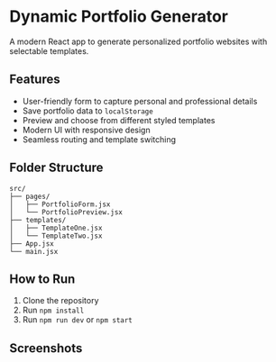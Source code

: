 # Dynamic Portfolio Generator

A modern React app to generate personalized portfolio websites with selectable templates.

## Features

- User-friendly form to capture personal and professional details
- Save portfolio data to `localStorage`
- Preview and choose from different styled templates
- Modern UI with responsive design
- Seamless routing and template switching

## Folder Structure

```
src/
├── pages/
│   ├── PortfolioForm.jsx
│   └── PortfolioPreview.jsx
├── templates/
│   ├── TemplateOne.jsx
│   └── TemplateTwo.jsx
├── App.jsx
└── main.jsx
```

## How to Run

1. Clone the repository
2. Run `npm install`
3. Run `npm run dev` or `npm start`

## Screenshots

